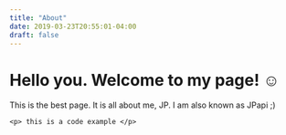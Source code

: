 ```yaml
---
title: "About"
date: 2019-03-23T20:55:01-04:00
draft: false
---
```


# Hello you. Welcome to my page! ☺

This is the best page. It is all about me, JP. I am also known as JPapi ;)

``` <p> this is a code example </p> ```